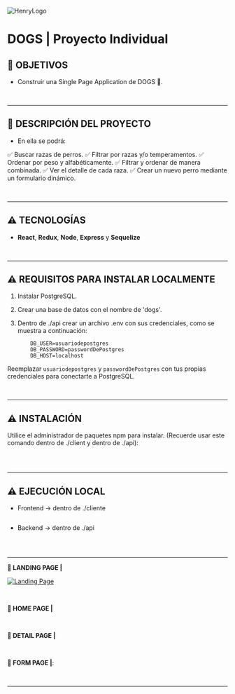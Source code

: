 ![HenryLogo](https://d31uz8lwfmyn8g.cloudfront.net/Assets/logo-henry-white-lg.png)

# **DOGS** | Proyecto Individual

## **📌 OBJETIVOS**

- Construir una Single Page Application de DOGS 🐶.

<br />

---

## **📌 DESCRIPCIÓN DEL PROYECTO**

- En ella se podrá:

✅ Buscar razas de perros.
✅ Filtrar por razas y/o temperamentos.
✅ Ordenar por peso y alfabéticamente.
✅ Filtrar y ordenar de manera combinada.
✅ Ver el detalle de cada raza.
✅ Crear un nuevo perro mediante un formulario dinámico.

<br />

---

## **⚠️ TECNOLOGÍAS**

- **React**, **Redux**, **Node**, **Express** y **Sequelize**

<br />

---

## **⚠️ REQUISITOS PARA INSTALAR LOCALMENTE**

1. Instalar PostgreSQL.
2. Crear una base de datos con el nombre de 'dogs'.
3. Dentro de ./api crear un archivo .env con sus credenciales, como se muestra a continuación:

   ```env
       DB_USER=usuariodepostgres
       DB_PASSWORD=passwordDePostgres
       DB_HOST=localhost
   ```

Reemplazar `usuariodepostgres` y `passwordDePostgres` con tus propias credenciales para conectarte a PostgreSQL.

<br />

---

## **⚠️ INSTALACIÓN**

Utilice el administrador de paquetes npm para instalar. (Recuerde usar este comando dentro de ./client y dentro de ./api):

```npm install

```

<br />

---

## **⚠️ EJECUCIÓN LOCAL**

- Frontend -> dentro de ./cliente

```npm start

```

- Backend -> dentro de ./api

```npm start

```

<br />

---

**📍 LANDING PAGE |**

[![Landing Page](https://drive.google.com/file/d/1nHgZ55gUAta2vz4JCbw7LRjL3fLPoWGa/view?usp=sharing)](https://drive.google.com/file/d/1nHgZ55gUAta2vz4JCbw7LRjL3fLPoWGa/view?usp=sharing)

<br />

**📍 HOME PAGE |**

<br />

**📍 DETAIL PAGE |**

<br />

**📍 FORM PAGE |**:

<br />

---

<br />
